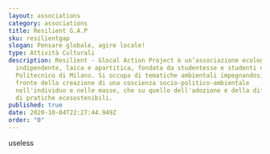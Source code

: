 ```yaml
---
layout: associations
category: associations
title: Resilient G.A.P
sku: resilientgap
slogan: Pensare globale, agire locale!
type: Attività Culturali
description: Resilient - Glocal Action Project è un’associazione ecologista
  indipendente, laica e apartitica, fondata da studentesse e studenti del
  Politecnico di Milano. Si occupa di tematiche ambientali impegnandosi sia sul
  fronte della creazione di una coscienza socio-politico-ambientale
  nell'individuo e nelle masse, che su quello dell'adozione e della diffusione
  di pratiche ecosostenibili.
published: true
date: 2020-10-04T22:27:44.949Z
order: "0"
---
```

useless